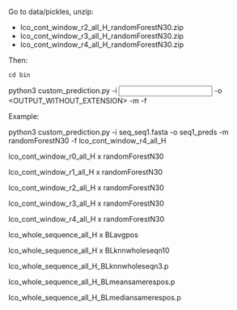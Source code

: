Go to data/pickles, unzip:

- lco_cont_window_r2_all_H_randomForestN30.zip
- lco_cont_window_r3_all_H_randomForestN30.zip
- lco_cont_window_r4_all_H_randomForestN30.zip

Then:

```cd bin```

python3 custom_prediction.py -i <INPUT> -o <OUTPUT_WITHOUT_EXTENSION> -m <MODEL> -f <FEATURES>

Example:

python3 custom_prediction.py -i seq_seq1.fasta -o seq1_preds -m randomForestN30 -f lco_cont_window_r4_all_H

lco_cont_window_r0_all_H x randomForestN30

lco_cont_window_r1_all_H x randomForestN30

lco_cont_window_r2_all_H x randomForestN30 

lco_cont_window_r3_all_H x randomForestN30

lco_cont_window_r4_all_H x randomForestN30

lco_whole_sequence_all_H x BLavgpos

lco_whole_sequence_all_H x BLknnwholeseqn10

lco_whole_sequence_all_H_BLknnwholeseqn3.p

lco_whole_sequence_all_H_BLmeansamerespos.p

lco_whole_sequence_all_H_BLmediansamerespos.p


